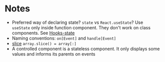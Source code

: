 # Notes

* Preferred way of declaring state? `state` vs `React.useState`? Use `useState` only inside function component. They don't work on class components. See [Hooks-state](https://reactjs.org/docs/hooks-state.html#hooks-and-function-components)
* Naming conventions: `on[Event]` and `handle[Event]`
* [slice](https://developer.mozilla.org/en-US/docs/Web/JavaScript/Reference/Global_Objects/Array/slice) `array.slice() = array[:]`
* A controlled component is a stateless component. It only displays some values and informs its parents on events